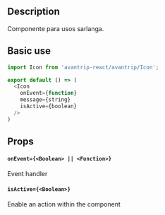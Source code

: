 ## Description
Componente para usos sarlanga.

## Basic use

```javascript
import Icon from 'avantrip-react/avantrip/Icon';

export default () => (
  <Icon
    onEvent={function}
    message={string}
    isActive={boolean}
  />
)
```


## Props

#### `onEvent={<Boolean> || <Function>}`
Event handler

#### `isActive={<Boolean>}`
Enable an action within the component

